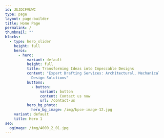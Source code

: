 ```yaml
---
id: JUJDCFVbWC
type: page
layout: page-builder
title: Home Page
permalink: /
thumbnail: ""
blocks:
  - type: hero_slider
    height: full
    heros:
      - hero:
          variant: default
          height: full
          title: Transforming Ideas into Impeccable Designs
          content: "Expert Drafting Services: Architectural, Mechanical, and Electrical
            Design Solutions"
          buttons:
            - button:
                variant: button
                content: Contact us now
                url: /contact-us
          hero_bg_photo:
            hero_bg_image: /img/bpce-image-12.jpg
    variant: default
    title: Hero 1
seo:
  ogimage: /img/4000_2_01.jpg
---
```

